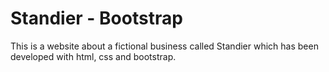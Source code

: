 # Standier - Bootstrap

This is a website about a fictional business called Standier which has been developed with html, css and bootstrap.
